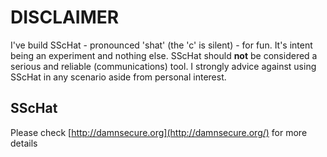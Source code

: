# DISCLAIMER

I've build SScHat - pronounced 'shat' (the 'c' is silent) - for fun. It's intent being an experiment and nothing else. SScHat should **not** be considered a serious and reliable (communications) tool. I strongly advice against using SScHat in any scenario aside from personal interest.

## SScHat

Please check [http://damnsecure.org](http://damnsecure.org/) for more details
